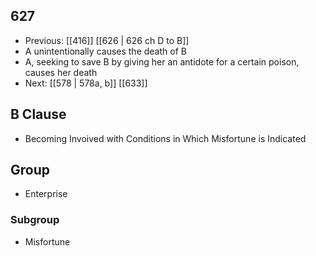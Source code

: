 ## 627
- Previous: [[416]] [[626 | 626 ch D to B]] 
- A unintentionally causes the death of B
- A, seeking to save B by giving her an antidote for a certain poison, causes her death
- Next: [[578 | 578a, b]] [[633]] 

## B Clause
- Becoming Invoived with Conditions in Which Misfortune is Indicated

## Group
- Enterprise

### Subgroup
- Misfortune

